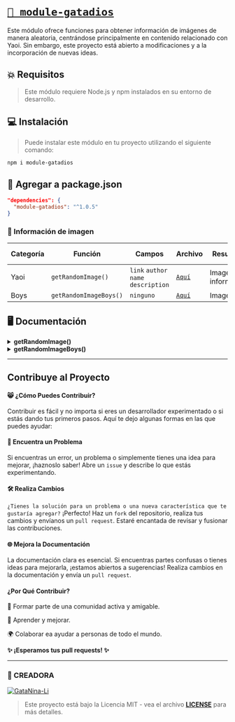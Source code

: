 # [`🌱 module-gatadios`](https://www.npmjs.com/package/module-gatadios)

Este módulo ofrece funciones para obtener información de imágenes de manera aleatoria, centrándose principalmente en contenido relacionado con Yaoi. Sin embargo, este proyecto está abierto a modificaciones y a la incorporación de nuevas ideas.

## 💥 Requisitos
> Este módulo requiere Node.js y npm instalados en su entorno de desarrollo.

## 💻 Instalación
> Puede instalar este módulo en tu proyecto utilizando el siguiente comando:
```bash
npm i module-gatadios
```

## 📁 Agregar a package.json
```json
"dependencies": {
  "module-gatadios": "^1.0.5"
}
```

### 💫 Información de imagen
| Categoría | Función | Campos | Archivo | Resultado | Contenido (+18) |
|-----------|-----------|-----------|-----------|-----------|-----------|
| Yaoi | `getRandomImage()` | `link` `author` `name` `description` | [`Aquí`](https://github.com/GataNina-Li/module/blob/main/images/category/yaoi-info.json) | Imagen + información | ❌ |
| Boys | `getRandomImageBoys()` | `ninguno` | [`Aquí`](https://github.com/GataNina-Li/module/blob/main/folder_bl/boys.json) | Imagen | ❌ |

## 🖥️ Documentación 
<details>
<summary><b>getRandomImage()</b></summary>
<details>
<summary><b>Objeto JSON</b></summary>
  
```js
const yaoiImages = require('module-gatadios')

const resultJson = yaoiImages.getRandomImage()

const link = resultFields.link
const author = resultFields.author
const name = resultFields.name
const description = resultFields.description

console.log('Link: ', link)
console.log('Author: ', author)
console.log('Name: ', name)
console.log('Description: ', description)

```
> **NOTA:** Si el código arroja un error o advertencia, exponga el caso midiande un `issue.` Si cree saber la solución no dude hacer un `pull request.`
</details>

<details>
<summary><b>Cadena JSON</b></summary>
  
```js
const yaoiImages = require('module-gatadios')

const resultJson = yaoiImages.getRandomImage()
const jsonText = JSON.stringify(resultJson, null, 2)

console.log(jsonText)  
```
</details>
</details>

<details>
<summary><b>getRandomImageBoys()</b></summary>
  
```js
const getRandomImageBoys = require('module-gatadios')

const randomImage = getRandomImageBoys()

if (randomImage) {
console.log('Imagen aleatoria:', randomImage)
} else {
console.log('Error al obtener la imagen.')
}
```
</details>

-----

## Contribuye al Proyecto

#### 😸 ¿Cómo Puedes Contribuir?
Contribuir es fácil y no importa si eres un desarrollador experimentado o si estás dando tus primeros pasos. Aquí te dejo algunas formas en las que puedes ayudar:

#### 🤔 Encuentra un Problema
Si encuentras un error, un problema o simplemente tienes una idea para mejorar, ¡haznoslo saber! Abre un `issue` y describe lo que estás experimentando.

#### 🛠 Realiza Cambios
`¿Tienes la solución para un problema o una nueva característica que te gustaría agregar?` ¡Perfecto! Haz un `fork` del repositorio, realiza tus cambios y envíanos un `pull request`. Estaré encantada de revisar y fusionar las contribuciones.

#### 🌐 Mejora la Documentación
La documentación clara es esencial. Si encuentras partes confusas o tienes ideas para mejorarla, ¡estamos abiertos a sugerencias! Realiza cambios en la documentación y envía un `pull request`.

#### ¿Por Qué Contribuir?
🤝 Formar parte de una comunidad activa y amigable.

🚀 Aprender y mejorar.

🌍 Colaborar ea ayudar a personas de todo el mundo.

**✨ ¡Esperamos tus pull requests! ✨**

-----

### 🌟 CREADORA 
[![GataNina-Li](https://github.com/GataNina-Li.png?size=100)](https://github.com/GataNina-Li) 
> Este proyecto está bajo la Licencia MIT - vea el archivo **[LICENSE](LICENSE)** para más detalles.
